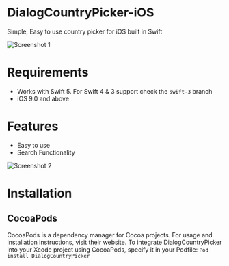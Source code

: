 # DialogCountryPicker-iOS
Simple, Easy to use country picker for iOS built in Swift

![Screenshot 1](https://i.imgur.com/CD8kAkI.png)

# Requirements
* Works with Swift 5. For Swift 4 & 3 support check the `swift-3` branch
* iOS 9.0 and above

# Features
* Easy to use
* Search Functionality

![Screenshot 2](https://i.imgur.com/DQhukgP.png)

# Installation
## CocoaPods
CocoaPods is a dependency manager for Cocoa projects. For usage and installation instructions, visit their website. To integrate DialogCountryPicker into your Xcode project using CocoaPods, specify it in your Podfile:
`Pod install DialogCountryPicker`
